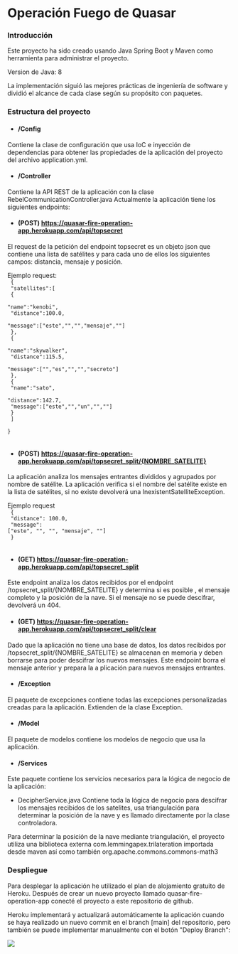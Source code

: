 # Operación Fuego de Quasar
### Introducción
Este proyecto ha sido creado usando Java Spring Boot y 
Maven como herramienta para administrar el proyecto.

Version de Java: 8

La implementación siguió las mejores prácticas de 
ingeniería de software y dividió el alcance de 
cada clase según su propósito con paquetes.

### Estructura del proyecto
* #### /Config
Contiene la clase de configuración que usa IoC e inyección
de dependencias para obtener las propiedades de la 
aplicación del proyecto del archivo application.yml.

* #### /Controller
Contiene la API REST de la aplicación con la clase 
RebelCommunicationController.java Actualmente la 
aplicación tiene los siguientes endpoints:

* #### (POST) https://quasar-fire-operation-app.herokuapp.com/api/topsecret <br>
El request de la petición del endpoint topsecret es un objeto 
json que contiene una lista de satélites y para cada uno 
de ellos los siguientes campos: 
distancia, mensaje y posición.

Ejemplo request:<br>
<code>
{<br>
"satellites":[ <br>
{<br>
"name":"kenobi",<br>
"distance":100.0,<br>
"message":["este","","","mensaje",""]<br>
}, <br>
{<br>
"name":"skywalker",<br>
"distance":115.5,<br>
"message":["","es","","","secreto"]<br>
},<br>
{<br>
"name":"sato",<br>
"distance":142.7,<br>
"message":["este","","un","",""]<br>
}<br>
]<br>
}<br>
</code>

* #### (POST) https://quasar-fire-operation-app.herokuapp.com/api/topsecret_split/{NOMBRE_SATELITE}
La aplicación analiza los mensajes entrantes divididos 
y agrupados por nombre de satélite. 
La aplicación verifica si el nombre del satélite existe 
en la lista de satélites, si no existe
devolverá una InexistentSatelliteException.

Ejemplo request
<code>
<br>
{<br>
"distance": 100.0,<br>
"message": ["este", "", "", "mensaje", ""]<br>
}<br>
</code>

* #### (GET) https://quasar-fire-operation-app.herokuapp.com/api/topsecret_split
Este endpoint analiza los datos recibidos por el endpoint
/topsecret_split/{NOMBRE_SATELITE} y determina si es posible
, el mensaje completo y la posición de la nave. 
Si el mensaje no se puede descifrar, 
devolverá un 404.

* #### (GET) https://quasar-fire-operation-app.herokuapp.com/api/topsecret_split/clear
Dado que la aplicación no tiene una base de datos, 
los datos recibidos por /topsecret_split/{NOMBRE_SATELITE}
se almacenan en memoria y deben borrarse para poder 
descifrar los nuevos mensajes. 
Este endpoint borra el mensaje anterior y prepara la a
plicación para nuevos mensajes entrantes.

* #### /Exception
El paquete de excepciones contiene todas las excepciones 
personalizadas creadas para la aplicación. 
Extienden de la clase Exception.

* #### /Model
El paquete de modelos contiene los modelos de negocio que
usa la aplicación.

* #### /Services
Este paquete contiene los servicios necesarios para la 
lógica de negocio de la aplicación:

- DecipherService.java Contiene toda la lógica de negocio
para descifrar los mensajes recibidos de los satelites, 
usa triangulación para determinar la posición de la nave
y es llamado directamente por la clase controladora. 

Para determinar la posición de la nave mediante 
triangulación, el proyecto utiliza una biblioteca 
externa com.lemmingapex.trilateration importada desde maven
así como también org.apache.commons.commons-math3

### Despliegue
Para desplegar la aplicación he utilizado el plan de 
alojamiento gratuito de Heroku. Después de crear un 
nuevo proyecto llamado quasar-fire-operation-app 
conecté el proyecto a este repositorio de github.

Heroku implementará y actualizará automáticamente la 
aplicación cuando
se haya realizado un nuevo commit 
en el branch [main] del repositorio, 
pero también se puede implementar manualmente con 
el botón "Deploy Branch":

![](C:\Users\salam\Downloads\111.jpg)


